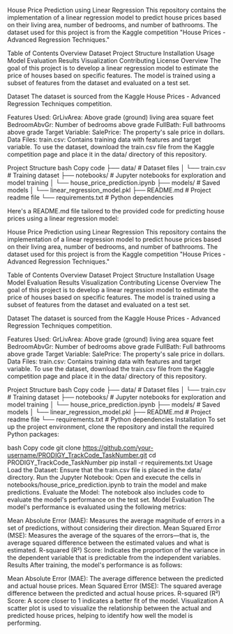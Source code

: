 House Price Prediction using Linear Regression
This repository contains the implementation of a linear regression model to predict house prices based on their living area, number of bedrooms, and number of bathrooms. The dataset used for this project is from the Kaggle competition "House Prices - Advanced Regression Techniques."

Table of Contents
Overview
Dataset
Project Structure
Installation
Usage
Model Evaluation
Results
Visualization
Contributing
License
Overview
The goal of this project is to develop a linear regression model to estimate the price of houses based on specific features. The model is trained using a subset of features from the dataset and evaluated on a test set.

Dataset
The dataset is sourced from the Kaggle House Prices - Advanced Regression Techniques competition.

Features Used:
GrLivArea: Above grade (ground) living area square feet
BedroomAbvGr: Number of bedrooms above grade
FullBath: Full bathrooms above grade
Target Variable:
SalePrice: The property's sale price in dollars.
Data Files:
train.csv: Contains training data with features and target variable.
To use the dataset, download the train.csv file from the Kaggle competition page and place it in the data/ directory of this repository.

Project Structure
bash
Copy code
├── data/                           # Dataset files
│   └── train.csv                   # Training dataset
├── notebooks/                      # Jupyter notebooks for exploration and model training
│   └── house_price_prediction.ipynb
├── models/                         # Saved models
│   └── linear_regression_model.pkl
├── README.md                       # Project readme file
└── requirements.txt                # Python dependencies

Here's a README.md file tailored to the provided code for predicting house prices using a linear regression model:

House Price Prediction using Linear Regression
This repository contains the implementation of a linear regression model to predict house prices based on their living area, number of bedrooms, and number of bathrooms. The dataset used for this project is from the Kaggle competition "House Prices - Advanced Regression Techniques."

Table of Contents
Overview
Dataset
Project Structure
Installation
Usage
Model Evaluation
Results
Visualization
Contributing
License
Overview
The goal of this project is to develop a linear regression model to estimate the price of houses based on specific features. The model is trained using a subset of features from the dataset and evaluated on a test set.

Dataset
The dataset is sourced from the Kaggle House Prices - Advanced Regression Techniques competition.

Features Used:
GrLivArea: Above grade (ground) living area square feet
BedroomAbvGr: Number of bedrooms above grade
FullBath: Full bathrooms above grade
Target Variable:
SalePrice: The property's sale price in dollars.
Data Files:
train.csv: Contains training data with features and target variable.
To use the dataset, download the train.csv file from the Kaggle competition page and place it in the data/ directory of this repository.

Project Structure
bash
Copy code
├── data/                           # Dataset files
│   └── train.csv                   # Training dataset
├── notebooks/                      # Jupyter notebooks for exploration and model training
│   └── house_price_prediction.ipynb
├── models/                         # Saved models
│   └── linear_regression_model.pkl
├── README.md                       # Project readme file
└── requirements.txt                # Python dependencies
Installation
To set up the project environment, clone the repository and install the required Python packages:

bash
Copy code
git clone https://github.com/your-username/PRODIGY_TrackCode_TaskNumber.git
cd PRODIGY_TrackCode_TaskNumber
pip install -r requirements.txt
Usage
Load the Dataset: Ensure that the train.csv file is placed in the data/ directory.
Run the Jupyter Notebook: Open and execute the cells in notebooks/house_price_prediction.ipynb to train the model and make predictions.
Evaluate the Model: The notebook also includes code to evaluate the model's performance on the test set.
Model Evaluation
The model's performance is evaluated using the following metrics:

Mean Absolute Error (MAE): Measures the average magnitude of errors in a set of predictions, without considering their direction.
Mean Squared Error (MSE): Measures the average of the squares of the errors—that is, the average squared difference between the estimated values and what is estimated.
R-squared (R²) Score: Indicates the proportion of the variance in the dependent variable that is predictable from the independent variables.
Results
After training, the model's performance is as follows:

Mean Absolute Error (MAE): The average difference between the predicted and actual house prices.
Mean Squared Error (MSE): The squared average difference between the predicted and actual house prices.
R-squared (R²) Score: A score closer to 1 indicates a better fit of the model.
Visualization
A scatter plot is used to visualize the relationship between the actual and predicted house prices, helping to identify how well the model is performing.
